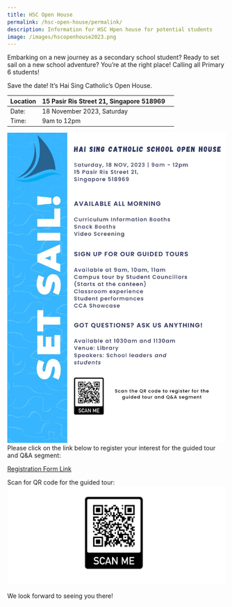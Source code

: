 ```yaml
---
title: HSC Open House
permalink: /hsc-open-house/permalink/
description: Information for HSC Hpen house for potential students
image: /images/hscopenhouse2023.png
---
```

Embarking on a new journey as a secondary school student? Ready to set sail on a new school adventure? You’re at the right place! Calling all Primary 6 students!

Save the date! It’s Hai Sing Catholic’s Open House.


| Location | 15 Pasir Ris Street 21, Singapore 518969|  |
| -------- | -------- | -------- |
| Date:     |  18 November 2023, Saturday     |   |
| Time:    |  9am to 12pm     |   |

 ![](/images/2023%20HSC%20Open%20house/open%20house%20poster.jpg)
Please click on the link below to register your interest for the guided tour and Q&A segment: 

[Registration Form Link](https://forms.moe.edu.sg/forms/vN01ao)

Scan for QR code for the guided tour:
![Please scan the QR Code to register for guided tour.](/images/2023%20HSC%20Open%20house/openhouse%20qr%20code.jpg)

We look forward to seeing you there!